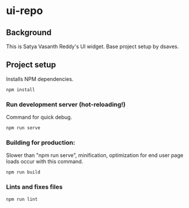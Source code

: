 # ui-repo

## Background
This is Satya Vasanth Reddy's UI widget.
Base project setup by dsaves. 

## Project setup
Installs NPM dependencies.
```
npm install
```

### Run development server (hot-reloading!)
Command for quick debug.
```
npm run serve
```

### Building for production:
Slower than "npm run serve", minification, optimization for end user page loads occur with this command.
```
npm run build
```

### Lints and fixes files
```
npm run lint
```
